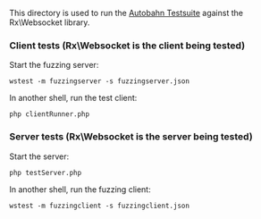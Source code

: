 This directory is used to run the [Autobahn Testsuite](http://autobahn.ws/testsuite/) against the Rx\Websocket library.

### Client tests (Rx\Websocket is the client being tested)

Start the fuzzing server:
```
wstest -m fuzzingserver -s fuzzingserver.json
```

In another shell, run the test client:
```
php clientRunner.php
```

### Server tests (Rx\Websocket is the server being tested)

Start the server:
```
php testServer.php
```

In another shell, run the fuzzing client:
```
wstest -m fuzzingclient -s fuzzingclient.json
```